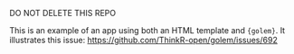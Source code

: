 DO NOT DELETE THIS REPO

This is an example of an app using both an HTML template and `{golem}`. It illustrates this issue: https://github.com/ThinkR-open/golem/issues/692
